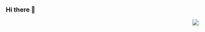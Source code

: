 ### Hi there 👋

<img align="right" src="https://github-readme-stats.vercel.app/api?username=MuuuShin&show_icons=true&icon_color=CE1D2D&text_color=718096&bg_color=ffffff&hide_title=true" />

<!--
**MuuuShin/MuuuShin** is a ✨ _special_ ✨ repository because its `README.md` (this file) appears on your GitHub profile.

Here are some ideas to get you started:

- 🔭 I’m currently working on ...
- 🌱 I’m currently learning ...
- 👯 I’m looking to collaborate on ...
- 🤔 I’m looking for help with ...
- 💬 Ask me about ...
- 📫 How to reach me: ...
- 😄 Pronouns: ...
- ⚡ Fun fact: ...
-->
